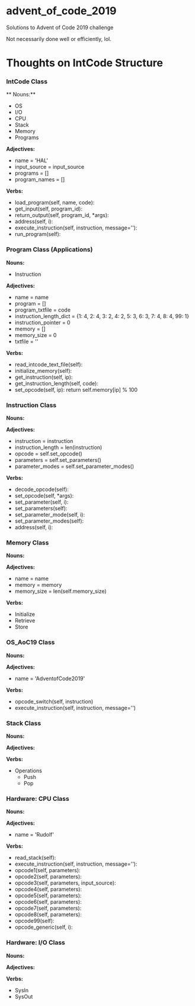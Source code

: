 # advent_of_code_2019
 Solutions to Advent of Code 2019 challenge

 Not necessarily done well or efficiently, lol.
 
#

# Thoughts on IntCode Structure

### IntCode Class
** Nouns:**
- OS
- I/O
- CPU
- Stack
- Memory
- Programs

**Adjectives:**
- name = 'HAL'
- input_source = input_source
- programs = []
- program_names = []

**Verbs:**
- load_program(self, name, code):
- get_input(self, program_id):
- return_output(self, program_id, *args):
- address(self, i):
- execute_instruction(self, instruction, message=''):
- run_program(self):

        
### Program Class (Applications)
**Nouns:**
- Instruction

**Adjectives:**
- name = name
- program = []
- program_txtfile = code
- instruction_length_dict = {1: 4, 2: 4, 3: 2, 4: 2, 5: 3, 6: 3, 7: 4, 8: 4, 99: 1}
- instruction_pointer = 0
- memory = []
- memory_size = 0
- txtfile = ''

**Verbs:**
- read_intcode_text_file(self):
- initialize_memory(self):
- get_instruction(self, ip):
- get_instruction_length(self, code):
- set_opcode(self, ip):
        return self.memory[ip] % 100

### Instruction Class
**Nouns:**

**Adjectives:**
- instruction = instruction
- instruction_length = len(instruction)
- opcode = self.set_opcode()
- parameters = self.set_parameters()
- parameter_modes = self.set_parameter_modes()

**Verbs:**
- decode_opcode(self):
- set_opcode(self, *args):
- set_parameter(self, i):
- set_parameters(self):
- set_parameter_mode(self, i):
- set_parameter_modes(self):
- address(self, i):

### Memory Class
**Nouns:**

**Adjectives:**
- name = name
- memory = memory
- memory_size = len(self.memory_size)  

**Verbs:**
- Initialize
- Retrieve
- Store

### OS_AoC19 Class
**Nouns:**

**Adjectives:**
- name = 'AdventofCode2019'

**Verbs:**
- opcode_switch(self, instruction)
- execute_instruction(self, instruction, message='')

### Stack Class
**Nouns:**

**Adjectives:**

**Verbs:**
- Operations
    - Push
    - Pop

### Hardware:  CPU Class
**Nouns:**

**Adjectives:**
- name = 'Rudolf'

**Verbs:**
- read_stack(self):
- execute_instruction(self, instruction, message=''):
- opcode1(self, parameters):
- opcode2(self, parameters):
- opcode3(self, parameters, input_source):
- opcode4(self, parameters):
- opcode5(self, parameters):
- opcode6(self, parameters):
- opcode7(self, parameters):
- opcode8(self, parameters):
- opcode99(self):
- opcode_generic(self, i):

### Hardware:  I/O Class
**Nouns:**

**Adjectives:**

**Verbs:**
- SysIn
- SysOut
